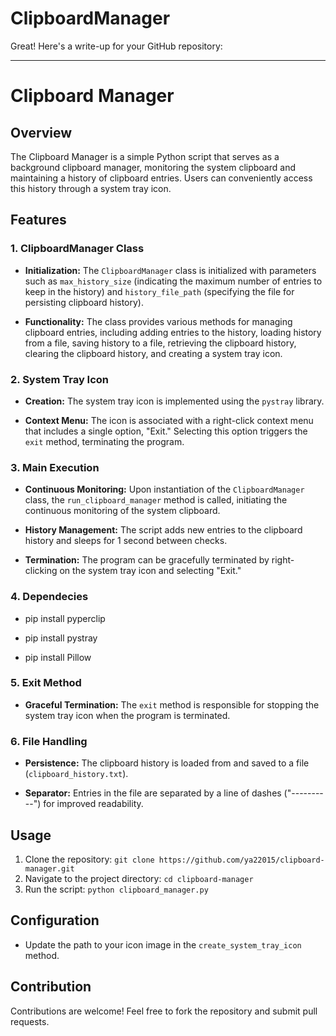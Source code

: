 # ClipboardManager

Great! Here's a write-up for your GitHub repository:

---

# Clipboard Manager

## Overview

The Clipboard Manager is a simple Python script that serves as a background clipboard manager, monitoring the system clipboard and maintaining a history of clipboard entries. Users can conveniently access this history through a system tray icon.

## Features

### 1. ClipboardManager Class

- **Initialization:** The `ClipboardManager` class is initialized with parameters such as `max_history_size` (indicating the maximum number of entries to keep in the history) and `history_file_path` (specifying the file for persisting clipboard history).

- **Functionality:** The class provides various methods for managing clipboard entries, including adding entries to the history, loading history from a file, saving history to a file, retrieving the clipboard history, clearing the clipboard history, and creating a system tray icon.

### 2. System Tray Icon

- **Creation:** The system tray icon is implemented using the `pystray` library.

- **Context Menu:** The icon is associated with a right-click context menu that includes a single option, "Exit." Selecting this option triggers the `exit` method, terminating the program.

### 3. Main Execution

- **Continuous Monitoring:** Upon instantiation of the `ClipboardManager` class, the `run_clipboard_manager` method is called, initiating the continuous monitoring of the system clipboard.

- **History Management:** The script adds new entries to the clipboard history and sleeps for 1 second between checks.

- **Termination:** The program can be gracefully terminated by right-clicking on the system tray icon and selecting "Exit."

### 4. Dependecies

- pip install pyperclip

- pip install pystray
  
- pip install Pillow
  
### 5. Exit Method

- **Graceful Termination:** The `exit` method is responsible for stopping the system tray icon when the program is terminated.

### 6. File Handling

- **Persistence:** The clipboard history is loaded from and saved to a file (`clipboard_history.txt`).

- **Separator:** Entries in the file are separated by a line of dashes ("----------") for improved readability.

## Usage

1. Clone the repository: `git clone https://github.com/ya22015/clipboard-manager.git`
2. Navigate to the project directory: `cd clipboard-manager`
3. Run the script: `python clipboard_manager.py`

## Configuration

- Update the path to your icon image in the `create_system_tray_icon` method.

## Contribution

Contributions are welcome! Feel free to fork the repository and submit pull requests.
